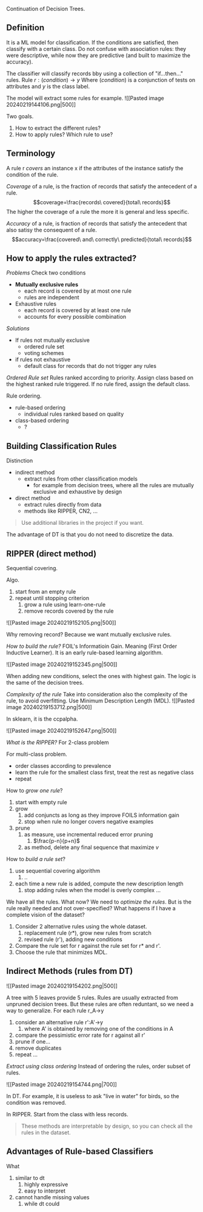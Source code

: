 Continuation of Decision Trees.

## Definition

It is a ML model for classification.
If the conditions are satisfied, then classify with a certain class.
Do not confuse with association rules: they were descriptive, while now they are predictive (and built to maximize the accuracy).

The classifier will classify records bby using a collection of "if...then..." rules.
Rule $r:(condition)\rightarrow y$
Where $(condition)$ is a conjunction of tests on attributes and $y$ is the class label.

The model will extract some rules for example.
![[Pasted image 20240219144106.png|500]]

Two goals.
1. How to extract the different rules?
2. How to apply rules? Which rule to use?
## Terminology

A rule r *covers* an instance x if the attributes of the instance satisfy the condition of the rule.

*Coverage* of a rule, is the fraction of records that satisfy the antecedent of a rule.
$$coverage=\frac{records\ covered}{total\ records}$$
The higher the coverage of a rule the more it is general and less specific.

*Accuracy* of a rule, is fraction of records that satisfy the antecedent that also satisy the consequent of a rule.
$$accuracy=\frac{covered\ and\ correctly\ predicted}{total\ records}$$

## How to apply the rules extracted?

*Problems*
Check two conditions
- **Mutually exclusive rules**
	- each record is covered by at most one rule
	- rules are independent
- Exhaustive rules
	- each record is covered by at least one rule
	- accounts for every possible combination

*Solutions*
- If rules not mutually exclusive
	- ordered rule set
	- voting schemes
- if rules not exhaustive
	- default class for records that do not trigger any rules

*Ordered Rule set*
Rules ranked according to priority.
Assign class based on the highest ranked rule triggered.
If no rule fired, assign the default class.

Rule ordering.
- rule-based ordering
	- individual rules ranked based on quality
- class-based ordering
	- ?

## Building Classification Rules
Distinction
- indirect method
	- extract rules from other classification models
		- for example from decision trees, where all the rules are mutually exclusive and exhaustive by design
- direct method
	- extract rules directly from data
	- methods like RIPPER, CN2, ...

> Use additional libraries in the project if you want. 

The advantage of DT is that you do not need to discretize the data.


## RIPPER (direct method)
Sequential covering.

Algo.
1. start from an empty rule
2. repeat until stopping criterion
	1. grow a rule using learn-one-rule
	2. remove records covered by the rule

![[Pasted image 20240219152105.png|500]]

Why removing record?
Because we want mutually exclusive rules.

*How to build the rule?*
FOIL's Informatioin Gain. Meaning (First Order Inductive Learner).
It is an early rule-based learning algorithm.

![[Pasted image 20240219152345.png|500]]

When adding new conditions, select the ones with highest gain. The logic is the same of the decision trees.

*Complexity of the rule*
Take into consideration also the complexity of the rule, to avoid overfitting.
Use Minimum Description Length (MDL).
![[Pasted image 20240219153712.png|500]]

In sklearn, it is the ccpalpha.

![[Pasted image 20240219152647.png|500]]


*What is the RIPPER?*
For 2-class problem


For multi-class problem.
- order classes according to prevalence
- learn the rule for the smallest class first, treat the rest as negative class
- repeat

How to *grow one rule*?
1. start with empty rule
2. grow
	1. add conjuncts as long as they improve FOILS information gain
	2. stop when rule no longer covers negative examples
3. prune
	1. as measure, use incremental reduced error pruning 
		1. $\frac{p-n}{p+n}$
	2. as method, delete any final sequence that maximize $v$

How to *build a rule set*?
1. use sequential covering algorithm
	1. ..
2. each time a new rule is added, compute the new description length
	1. stop adding rules when the model is overly complex ...

We have all the rules. What now? We need to *optimize the rules*.
But is the rule really needed and not over-specified?
What happens if I have a complete vision of the dataset?
1. Consider 2 alternative rules using the whole dataset.
	1. replacement rule (r*), grow new rules from scratch
	2. revised rule (r'), adding new conditions
2. Compare the rule set for r against the rule set for r* and r'.
3. Choose the rule that minimizes MDL.

## Indirect Methods (rules from DT)

![[Pasted image 20240219154202.png|500]]

A tree with 5 leaves provide 5 rules.
Rules are usually extracted from unpruned decision trees.
But these rules are often reduntant, so we need a way to generalize.
For each rule r_A->y
1. consider an alternative rule r':A'->y
	1. where  A' is obtained by removing one of the conditions in A
2. compare the pessimistic error rate for r against all r'
3. prune if one...
4. remove duplicates
5. repeat ...


*Extract using class ordering*
Instead of ordering the rules, order subset of rules.

![[Pasted image 20240219154744.png|700]]

In DT.
For example, it is useless to ask "live in water" for birds, so the condition was removed.

In RIPPER.
Start from the class with less records.

> These methods are interpretable by design, so you can check all the rules in the dataset.

## Advantages of Rule-based Classifiers
What
1. similar to dt
	1. highly expressive
	2. easy to interpret
2. cannot handle missing values
	1. while dt could


